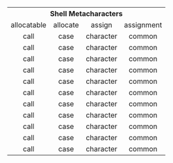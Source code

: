 <html>
<table style="text-align:center;" class="table table-bordered">
<tbody><tr>
<th style="text-align:center;" colspan="4">Shell Metacharacters</th>
</tr>

<tr>
<td>allocatable</td>
<td>allocate</td>
<td>assign</td>
<td>assignment</td>
</tr>

<tr>
<td>call</td>
<td>case</td>
<td>character</td>
<td>common</td>
</tr>

<tr>
<td>call</td>
<td>case</td>
<td>character</td>
<td>common</td>
</tr>

<tr>
<td>call</td>
<td>case</td>
<td>character</td>
<td>common</td>
</tr>

<tr>
<td>call</td>
<td>case</td>
<td>character</td>
<td>common</td>
</tr>

<tr>
<td>call</td>
<td>case</td>
<td>character</td>
<td>common</td>
</tr>

<tr>
<td>call</td>
<td>case</td>
<td>character</td>
<td>common</td>
</tr>

<tr>
<td>call</td>
<td>case</td>
<td>character</td>
<td>common</td>
</tr>

<tr>
<td>call</td>
<td>case</td>
<td>character</td>
<td>common</td>
</tr>

<tr>
<td>call</td>
<td>case</td>
<td>character</td>
<td>common</td>
</tr>

<tr>
<td>call</td>
<td>case</td>
<td>character</td>
<td>common</td>
</tr>

<tr>
<td>call</td>
<td>case</td>
<td>character</td>
<td>common</td>
</tr>

</tbody></table>
</html>